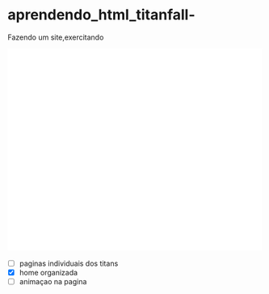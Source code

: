 # aprendendo_html_titanfall-
Fazendo um site,exercitando

<img src="header.svg" width="800" height="400">


- [ ] paginas individuais dos titans
- [x] home organizada
- [ ] animaçao na pagina
